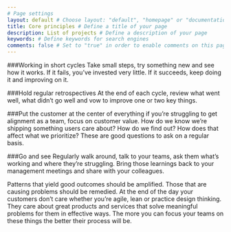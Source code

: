 ```yaml
---
# Page settings
layout: default # Choose layout: "default", "homepage" or "documentation-archive"
title: Core principles # Define a title of your page
description: List of projects # Define a description of your page
keywords: # Define keywords for search engines
comments: false # Set to "true" in order to enable comments on this page. Make sure you properly setup "disqus_forum_shortname" variable in "_config.yml"
---
```


###Working in short cycles 
Take small steps, try something new and see how it works. If it fails, you’ve invested very little. If it succeeds, keep doing it and improving on it.

###Hold regular retrospectives
At the end of each cycle, review what went well, what didn’t go well and vow to improve one or two key things.

###Put the customer at the center of everything 
if you’re struggling to get alignment as a team, focus on customer value. How do we know we’re shipping something users care about? How do we find out? How does that affect what we prioritize? These are good questions to ask on a regular basis.

###Go and see 
Regularly walk around, talk to your teams, ask them what’s working and where they’re struggling. Bring those learnings back to your management meetings and share with your colleagues. 

Patterns that yield good outcomes should be amplified. Those that are causing problems should be remedied.
At the end of the day your customers don’t care whether you’re agile, lean or practice design thinking. They care about great products and services that solve meaningful problems for them in effective ways. The more you can focus your teams on these things the better their process will be.

